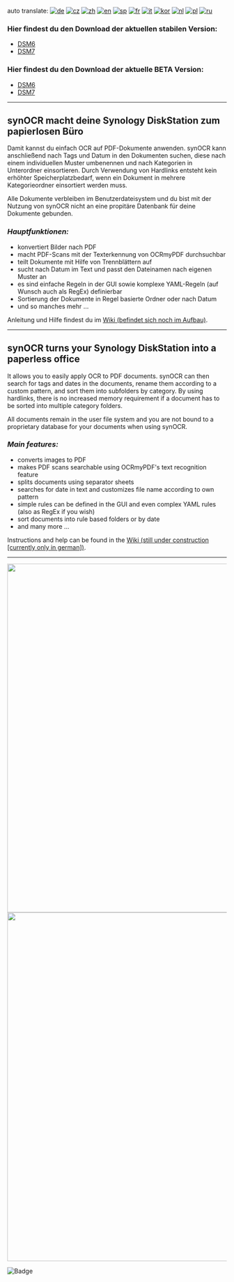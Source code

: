 auto translate: 
[![de](https://flagcdn.com/w20/de.png)](https://github.com/geimist/synOCR)
[![cz](https://flagcdn.com/w20/cz.png)](http://translate.google.com/translate?js=n&sl=auto&tl=cs&u=https://github.com/geimist/synOCR)
[![zh](https://flagcdn.com/w20/cn.png)](http://translate.google.com/translate?js=n&sl=auto&tl=zh-CN&u=https://github.com/geimist/synOCR)
[![en](https://flagcdn.com/w20/us.png)](http://translate.google.com/translate?js=n&sl=auto&tl=en&u=https://github.com/geimist/synOCR)
[![sp](https://flagcdn.com/w20/es.png)](http://translate.google.com/translate?js=n&sl=auto&tl=es&u=https://github.com/geimist/synOCR)
[![fr](https://flagcdn.com/w20/fr.png)](http://translate.google.com/translate?js=n&sl=auto&tl=fr&u=https://github.com/geimist/synOCR)
[![it](https://flagcdn.com/w20/it.png)](http://translate.google.com/translate?js=n&sl=auto&tl=it&u=https://github.com/geimist/synOCR)
[![kor](https://flagcdn.com/w20/kr.png)](http://translate.google.com/translate?js=n&sl=auto&tl=kor&u=https://github.com/geimist/synOCR)
[![nl](https://flagcdn.com/w20/nl.png)](http://translate.google.com/translate?js=n&sl=auto&tl=nl&u=https://github.com/geimist/synOCR)
[![pl](https://flagcdn.com/w20/pl.png)](http://translate.google.com/translate?js=n&sl=auto&tl=pl&u=https://github.com/geimist/synOCR)
[![ru](https://flagcdn.com/w20/ru.png)](http://translate.google.com/translate?js=n&sl=auto&tl=ru&u=https://github.com/geimist/synOCR)
  

### Hier findest du den Download der aktuellen stabilen Version:    
- [DSM6](https://geimist.eu/synOCR/synOCR_DSM6_stable.html)
- [DSM7](https://geimist.eu/synOCR/synOCR_DSM7_stable.html)

### Hier findest du den Download der aktuelle BETA Version:       
- [DSM6](https://geimist.eu/synOCR/synOCR_DSM6_snapshot_build.html)
- [DSM7](https://geimist.eu/synOCR/synOCR_DSM7_snapshot_build.html)
<hr>

## synOCR macht deine Synology DiskStation zum papierlosen Büro    

Damit kannst du einfach OCR auf PDF-Dokumente anwenden. synOCR kann anschließend nach Tags und Datum in den Dokumenten suchen, diese nach einem individuellen Muster umbenennen und nach Kategorien in Unterordner einsortieren. Durch Verwendung von Hardlinks entsteht kein erhöhter Speicherplatzbedarf, wenn ein Dokument in mehrere Kategorieordner einsortiert werden muss.   
   
Alle Dokumente verbleiben im Benutzerdateisystem und du bist mit der Nutzung von synOCR nicht an eine propitäre Datenbank für deine Dokumente gebunden.

### *Hauptfunktionen:*   
- konvertiert Bilder nach PDF
- macht PDF-Scans mit der Texterkennung von OCRmyPDF durchsuchbar
- teilt Dokumente mit Hilfe von Trennblättern auf
- sucht nach Datum im Text und passt den Dateinamen nach eigenen Muster an
- es sind einfache Regeln in der GUI sowie komplexe YAML-Regeln (auf Wunsch auch als RegEx) definierbar
- Sortierung der Dokumente in Regel basierte Ordner oder nach Datum
- und so manches mehr …


Anleitung und Hilfe findest du im [Wiki (befindet sich noch im Aufbau)](https://github.com/geimist/synOCR/wiki).

___

## synOCR turns your Synology DiskStation into a paperless office

It allows you to easily apply OCR to PDF documents. synOCR can then search for tags and dates in the documents, rename them according to a custom pattern, and sort them into subfolders by category. By using hardlinks, there is no increased memory requirement if a document has to be sorted into multiple category folders.   
   
All documents remain in the user file system and you are not bound to a proprietary database for your documents when using synOCR.

### *Main features:*   
- converts images to PDF
- makes PDF scans searchable using OCRmyPDF's text recognition feature
- splits documents using separator sheets
- searches for date in text and customizes file name according to own pattern
- simple rules can be defined in the GUI and even complex YAML rules (also as RegEx if you wish)
- sort documents into rule based folders or by date
- and many more ...

Instructions and help can be found in the [Wiki (still under construction [currently only in german])](https://github.com/geimist/synOCR/wiki).

___

<img src="https://github.com/geimist/synOCR/raw/master/wiki_resources/synOCR_screenshot_1.png" width="800" />
<br>    
<img src="https://github.com/geimist/synOCR/raw/master/wiki_resources/synOCR_screenshot_2.png" width="800" />
<br> 

![Badge](https://hitscounter.dev/api/hit?url=https%3A%2F%2Fgithub.com%2Fgeimist%2FsynOCR&label=&icon=github&color=%23b02a37&message=&style=flat&tz=Europe%2FBerlin)
